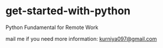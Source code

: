 # get-started-with-python
Python Fundamental for Remote Work

mail me if you need more information:
kurniya097@gmail.com